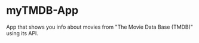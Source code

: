 # myTMDB-App
 App that shows you info about movies from "The Movie Data Base (TMDB)" using its API.
